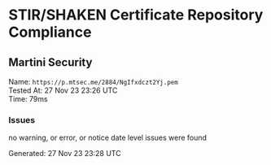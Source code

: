 # STIR/SHAKEN Certificate Repository Compliance

## Martini Security

Name: `https://p.mtsec.me/2884/NgIfxdczt2Yj.pem`\
Tested At: 27 Nov 23 23:26 UTC\
Time: 79ms

### Issues

no warning, or error, or notice date level issues were found

Generated: 27 Nov 23 23:28 UTC